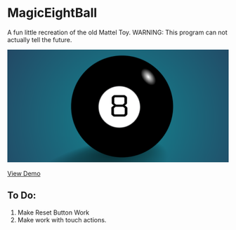# MagicEightBall

A fun little recreation of the old Mattel Toy.
WARNING: This program can not actually tell the future.

![Magic Eight Ball Image](8ball.png)

[View Demo](https://johneckert.github.io/MagicEightBall/index)

## To Do:

1. Make Reset Button Work
2. Make work with touch actions.
